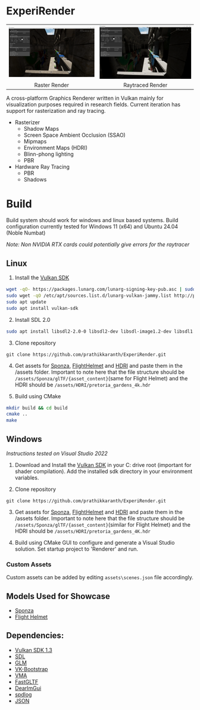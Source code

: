 # ExperiRender

<table>
  <tr>
    <td><img src="docs/images/ExperiRender_Sponza.png" width="1000"/></td>
    <td><img src="docs/images/Sponza-RT_Mat.png" width="1000"/></td>
  </tr>
  <tr>
    <td align="center">Raster Render</td>
    <td align="center">Raytraced Render</td>
  </tr>
</table>

A cross-platform Graphics Renderer written in Vulkan mainly for visualization purposes required in research fields. Current iteration has support for rasterization and ray tracing. 

- Rasterizer
    - Shadow Maps 
    - Screen Space Ambient Occlusion (SSAO) 
    - Mipmaps 
    - Environment Maps (HDRI)
    - Blinn-phong lighting 
    - PBR
- Hardware Ray Tracing
    - PBR
    - Shadows

# Build

Build system should work for windows and linux based systems. Build configuration currently tested for Windows 11 (x64) and Ubuntu 24.04 (Noble Numbat)

_Note: Non NVIDIA RTX cards could potentially give errors for the raytracer_

## Linux

1. Install the [Vulkan SDK](https://vulkan.lunarg.com/doc/view/latest/linux/getting_started_ubuntu.html)
```bash
wget -qO- https://packages.lunarg.com/lunarg-signing-key-pub.asc | sudo tee /etc/apt/trusted.gpg.d/lunarg.asc
sudo wget -qO /etc/apt/sources.list.d/lunarg-vulkan-jammy.list http://packages.lunarg.com/vulkan/lunarg-vulkan-jammy.list
sudo apt update
sudo apt install vulkan-sdk
```

2. Install SDL 2.0
```bash
sudo apt install libsdl2-2.0-0 libsdl2-dev libsdl-image1.2-dev libsdl1.2-dev
```

3. Clone repository
```
git clone https://github.com/prathikkaranth/ExperiRender.git
```

4. Get assets for [Sponza](https://github.com/KhronosGroup/glTF-Sample-Models/tree/main/2.0/Sponza), [FlightHelmet](https://github.com/KhronosGroup/glTF-Sample-Models/tree/main/2.0/FlightHelmet) and [HDRI](https://polyhaven.com/a/pretoria_gardens) and paste them in the /assets folder. Important to note here that the file structure should be `/assets/Sponza/glTF/{asset_content}`(same for Flight Helmet) and the HDRI should be `/assets/HDRI/pretoria_gardens_4k.hdr`

5. Build using CMake

```bash
mkdir build && cd build
cmake ..
make
```

## Windows

_Instructions tested on Visual Studio 2022_

1. Download and Install the [Vulkan SDK](https://vulkan.lunarg.com/sdk/home#windows) in your C: drive root (important for shader compilation). Add the installed sdk directory in your environment variables.

2. Clone repository
```
git clone https://github.com/prathikkaranth/ExperiRender.git
```

3. Get assets for [Sponza](https://github.com/KhronosGroup/glTF-Sample-Models/tree/main/2.0/Sponza), [FlightHelmet](https://github.com/KhronosGroup/glTF-Sample-Models/tree/main/2.0/FlightHelmet) and [HDRI](https://polyhaven.com/a/pretoria_gardens) and paste them in the /assets folder. Important to note here that the file structure should be `/assets/Sponza/glTF/{asset_content}`(similar for Flight Helmet) and the HDRI should be `/assets/HDRI/pretoria_gardens_4K.hdr`

4. Build using CMake GUI to configure and generate a Visual Studio solution. Set startup project to 'Renderer' and run.

### Custom Assets

Custom assets can be added by editing `assets\scenes.json` file accordingly.


## Models Used for Showcase

- [Sponza](https://github.com/KhronosGroup/glTF-Sample-Models/tree/main/2.0/Sponza)
- [Flight Helmet](https://github.com/KhronosGroup/glTF-Sample-Models/tree/main/2.0/FlightHelmet)

## Dependencies:

- [Vulkan SDK 1.3](https://vulkan.lunarg.com/sdk/home)
- [SDL](https://github.com/libsdl-org/SDL)
- [GLM](https://github.com/g-truc/glm)
- [VK-Bootstrap](https://github.com/charles-lunarg/vk-bootstrap)
- [VMA](https://github.com/GPUOpen-LibrariesAndSDKs/VulkanMemoryAllocator)
- [FastGLTF](https://github.com/spnda/fastgltf)
- [DearImGui](https://github.com/ocornut/imgui)
- [spdlog](https://github.com/gabime/spdlog)
- [JSON](https://json.nlohmann.me/)


